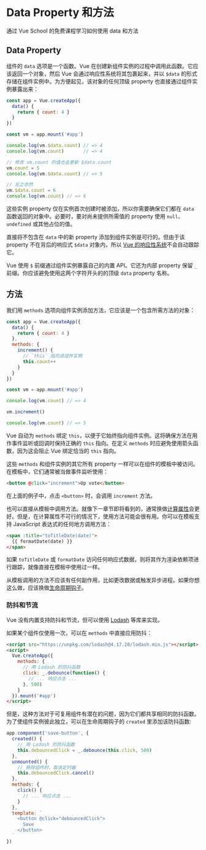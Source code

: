 # Data Property 和方法

<VideoLesson href="https://vueschool.io/lessons/methods-in-vue-3?friend=vuejs" title="在 Vue School 上学习如何使用方法">通过 Vue School 的免费课程学习如何使用 data 和方法</VideoLesson>

## Data Property

组件的 `data` 选项是一个函数。Vue 在创建新组件实例的过程中调用此函数。它应该返回一个对象，然后 Vue 会通过响应性系统将其包裹起来，并以 `$data` 的形式存储在组件实例中。为方便起见，该对象的任何顶级 property 也直接通过组件实例暴露出来：

```js
const app = Vue.createApp({
  data() {
    return { count: 4 }
  }
})

const vm = app.mount('#app')

console.log(vm.$data.count) // => 4
console.log(vm.count)       // => 4

// 修改 vm.count 的值也会更新 $data.count
vm.count = 5
console.log(vm.$data.count) // => 5

// 反之亦然
vm.$data.count = 6
console.log(vm.count) // => 6
```

这些实例 property 仅在实例首次创建时被添加，所以你需要确保它们都在 `data` 函数返回的对象中。必要时，要对尚未提供所需值的 property 使用 `null`、`undefined` 或其他占位的值。

直接将不包含在 `data` 中的新 property 添加到组件实例是可行的。但由于该 property 不在背后的响应式 `$data` 对象内，所以 [Vue 的响应性系统](reactivity.html)不会自动跟踪它。

Vue 使用 `$` 前缀通过组件实例暴露自己的内置 API。它还为内部 property 保留 `_` 前缀。你应该避免使用这两个字符开头的的顶级 `data` property 名称。

## 方法

我们用 `methods` 选项向组件实例添加方法，它应该是一个包含所需方法的对象：

```js
const app = Vue.createApp({
  data() {
    return { count: 4 }
  },
  methods: {
    increment() {
      // `this` 指向该组件实例
      this.count++
    }
  }
})

const vm = app.mount('#app')

console.log(vm.count) // => 4

vm.increment()

console.log(vm.count) // => 5
```

Vue 自动为 `methods` 绑定 `this`，以便于它始终指向组件实例。这将确保方法在用作事件监听或回调时保持正确的 `this` 指向。在定义 `methods` 时应避免使用箭头函数，因为这会阻止 Vue 绑定恰当的 `this` 指向。

这些 `methods` 和组件实例的其它所有 property 一样可以在组件的模板中被访问。在模板中，它们通常被当做事件监听使用：

```html
<button @click="increment">Up vote</button>
```

在上面的例子中，点击 `<button>` 时，会调用 `increment` 方法。

也可以直接从模板中调用方法。就像下一章节即将看到的，通常换做[计算属性](computed.html)会更好。但是，在计算属性不可行的情况下，使用方法可能会很有用。你可以在模板支持 JavaScript 表达式的任何地方调用方法：

```html
<span :title="toTitleDate(date)">
  {{ formatDate(date) }}
</span>
```

如果 `toTitleDate` 或 `formatDate` 访问任何响应式数据，则将其作为渲染依赖项进行跟踪，就像直接在模板中使用过一样。

从模板调用的方法不应该有任何副作用，比如更改数据或触发异步进程。如果你想这么做，应该换做[生命周期钩子](instance.html#生命周期钩子)。

### 防抖和节流

Vue 没有内置支持防抖和节流，但可以使用 [Lodash](https://lodash.com/) 等库来实现。

如果某个组件仅使用一次，可以在 `methods` 中直接应用防抖：

```html
<script src="https://unpkg.com/lodash@4.17.20/lodash.min.js"></script>
<script>
  Vue.createApp({
    methods: {
      // 用 Lodash 的防抖函数
      click: _.debounce(function() {
        // ... 响应点击 ...
      }, 500)
    }
  }).mount('#app')
</script>
```

但是，这种方法对于可复用组件有潜在的问题，因为它们都共享相同的防抖函数。为了使组件实例彼此独立，可以在生命周期钩子的 `created` 里添加该防抖函数:

```js
app.component('save-button', {
  created() {
    // 用 Lodash 的防抖函数
    this.debouncedClick = _.debounce(this.click, 500)
  },
  unmounted() {
    // 移除组件时，取消定时器
    this.debouncedClick.cancel()
  },
  methods: {
    click() {
      // ... 响应点击 ...
    }
  },
  template: `
    <button @click="debouncedClick">
      Save
    </button>
  `
})
```
